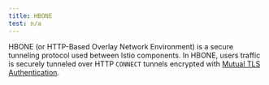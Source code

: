 ```yaml
---
title: HBONE
test: n/a
---
```


HBONE (or HTTP-Based Overlay Network Environment) is a secure tunneling protocol used between Istio components.
In HBONE, users traffic is securely tunneled over HTTP `CONNECT` tunnels encrypted with [Mutual TLS Authentication](/docs/reference/glossary/#mutual-tls-authentication).
